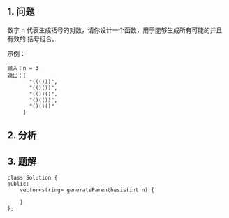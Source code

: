 ## 1. 问题
数字 n 代表生成括号的对数，请你设计一个函数，用于能够生成所有可能的并且 有效的 括号组合。

示例：
```
输入：n = 3
输出：[
       "((()))",
       "(()())",
       "(())()",
       "()(())",
       "()()()"
     ]
```
## 2. 分析

## 3. 题解
```
class Solution {
public:
    vector<string> generateParenthesis(int n) {
        
    }
};
```